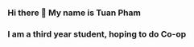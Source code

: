 ### Hi there 👋 My name is Tuan Pham
### I am a third year student, hoping to do Co-op


<!--
**tuanqpham/tuanqpham** is a ✨ _special_ ✨ repository because its `README.md` (this file) appears on your GitHub profile.

Here are some ideas to get you started:

- 🔭 I’m currently working on a project
- 🌱 I’m currently learning Economics and Statistics
- 👯 I’m looking to collaborate on a hackathon
- 🤔 I’m looking for help with projects
- 💬 Ask me about anythin
- 📫 How to reach me: ...
- 😄 Pronouns: ...
- ⚡ Fun fact: ...
-->
